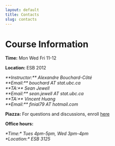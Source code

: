 ```yaml
---
layout: default
title: Contacts
slug: contacts
---
```


Course Information
===================

**Time:** Mon Wed Fri 11-12

**Location:** ESB 2012

<address>
**Instructor:** Alexandre Bouchard-Côté<br/>
**Email:** bouchard AT stat.ubc.ca
</address>

<address>
**TA:** Sean Jewell<br/>
**Email:** sean.jewell AT stat.ubc.ca
</address>

<address>
**TA:** Vincent Huang<br/>
**Email:** finial79 AT hotmail.com
</address>

**Piazza:** For questions and discussions, enroll [here](http://piazza.com/ubc.ca/winterterm12014/stat302)

**Office hours:** 
<address>
*Time:* Tues 4pm-5pm, Wed 3pm-4pm <br/>
*Location:* ESB 3125
</address>